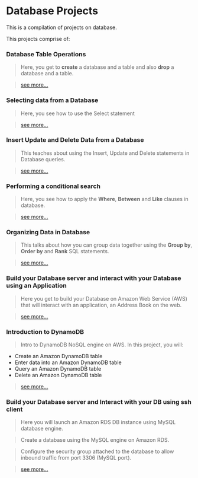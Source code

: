 # Database Projects

This is a compilation of projects on database.

This projects comprise of:

### Database Table Operations

> Here, you get to **create** a database and a table and also **drop** a database and a table.

> [see more...](https://duckduckgo.com)


### Selecting data from a Database

> Here, you see how to use the Select statement

> [see more...](https://duckduckgo.com)


### Insert Update and Delete Data from a Database

> This teaches about using the Insert, Update and Delete statements in Database queries.

> [see more...](https://duckduckgo.com)

### Performing a conditional search

> Here, you see how to apply the **Where**, **Between** and **Like** clauses in database.

> [see more...](https://duckduckgo.com)


### Organizing Data in Database

> This talks about how you can group data together using the **Group by**, **Order by** and **Rank** SQL 
> statements.

> [see more...](https://duckduckgo.com)

### Build your Database server and interact with your Database using an Application

> Here you get to build your Database on Amazon Web Service (AWS) that will interact with an application, an  Address Book on the web.

> [see more...](https://duckduckgo.com)

### Introduction to DynamoDB

> Intro to DynamoDB NoSQL engine on AWS. In this project, you will:

- Create an Amazon DynamoDB table
- Enter data into an Amazon DynamoDB table
- Query an Amazon DynamoDB table
- Delete an Amazon DynamoDB table

> [see more...](https://duckduckgo.com)

### Build your Database server and Interact with your DB using ssh client

> Here you will launch an Amazon RDS DB instance using MySQL database engine.

> Create a database using the MySQL engine on Amazon RDS.

> Configure the security group attached to the database to allow inbound traffic from port 3306 (MySQL port).

> [see more...](https://duckduckgo.com)